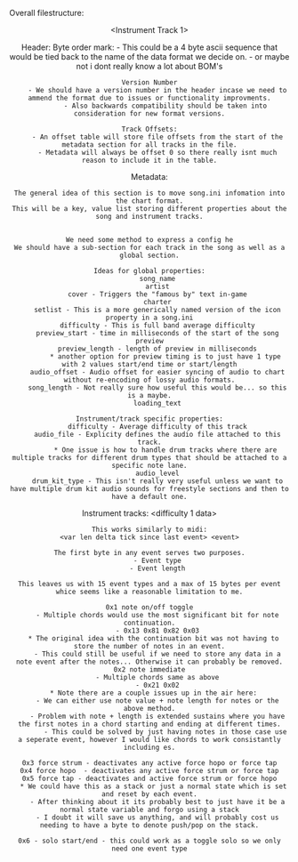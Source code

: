 Overall filestructure:
    <header> <metadata> <timed global song events> <Instrument Track 1> <Instrument Track N...>


Header:
    Byte order mark:
        - This could be a 4 byte ascii sequence that would be tied back to the name of the data format we decide on.
            - or maybe not i dont really know a lot about BOM's

    Version Number
        - We should have a version number in the header incase we need to ammend the format due to issues or functionality improvments.
            - Also backwards compatibility should be taken into consideration for new format versions.

    Track Offsets:
        - An offset table will store file offsets from the start of the metadata section for all tracks in the file.
        - Metadata will always be offset 0 so there really isnt much reason to include it in the table.


Metadata:

    The general idea of this section is to move song.ini infomation into the chart format.
    This will be a key, value list storing different properties about the song and instrument tracks.


    We need some method to express a config he
    We should have a sub-section for each track in the song as well as a global section.

    Ideas for global properties:
        song_name
        artist
        cover - Triggers the "famous by" text in-game
        charter
        setlist - This is a more generically named version of the icon property in a song.ini
        difficulty - This is full band average difficulty
        preview_start - time in milliseconds of the start of the song preview
        preview_length - length of preview in milliseconds
            * another option for preview timing is to just have 1 type with 2 values start/end time or start/length
        audio_offset - Audio offset for easier syncing of audio to chart without re-encoding of lossy audio formats.
        song_length - Not really sure how useful this would be... so this is a maybe.
        loading_text

    Instrument/track specific properties:
        difficulty - Average difficulty of this track
        audio_file - Explicity defines the audio file attached to this track.
            * One issue is how to handle drum tracks where there are multiple tracks for different drum types that should be attached to a specific note lane.
        audio_level
        drum_kit_type - This isn't really very useful unless we want to have multiple drum kit audio sounds for freestyle sections and then to have a default one.



Instrument tracks:
    <track header> <timed event data> <difficulty 1 data> <difficulty N... data> 
    
    This works similarly to midi:
    <var len delta tick since last event> <event>

    The first byte in any event serves two purposes.
        - Event type
        - Event length

    This leaves us with 15 event types and a max of 15 bytes per event whice seems like a reasonable limitation to me.

    0x1 note on/off toggle
        - Multiple chords would use the most significant bit for note continuation.
        - 0x13 0x81 0x82 0x03
      * The original idea with the continuation bit was not having to store the number of notes in an event.
        - This could still be useful if we need to store any data in a note event after the notes... Otherwise it can probably be removed.
    0x2 note immediate
        - Multiple chords same as above
        - 0x21 0x02
      * Note there are a couple issues up in the air here:
        - We can either use note value + note length for notes or the above method.
        - Problem with note + length is extended sustains where you have the first notes in a chord starting and ending at different times.
            - This could be solved by just having notes in those case use a seperate event, however I would like chords to work consistantly including es.

    0x3 force strum - deactivates any active force hopo or force tap
    0x4 force hopo  - deactivates any active force strum or force tap
    0x5 force tap - deactivates and active force strum or force hopo
      * We could have this as a stack or just a normal state which is set and reset by each event.
        - After thinking about it its probably best to just have it be a normal state variable and forgo using a stack
        - I doubt it will save us anything, and will probably cost us needing to have a byte to denote push/pop on the stack.

    0x6 - solo start/end - this could work as a toggle solo so we only need one event type

